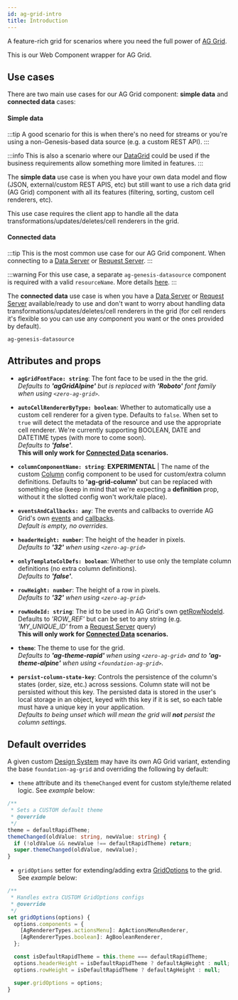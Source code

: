 ```yaml
---
id: ag-grid-intro
title: Introduction
---
```


A feature-rich grid for scenarios where you need the full power of [AG Grid](https://www.ag-grid.com/).

This is our Web Component wrapper for AG Grid.

## Use cases

There are two main use cases for our AG Grid component: **simple data** and **connected data** cases:

#### Simple data

:::tip
A good scenario for this is when there's no need for streams or you're using a non-Genesis-based data source (e.g. a custom REST API).
:::

:::info
This is also a scenario where our [DataGrid](/web/web-components/grids/data-grid/) could be used if the business requirements allow something more limited in features.
:::

The **simple data** use case is when you have your own data model and flow (JSON, external/custom REST APIS, etc) but still want to use a rich data grid (AG Grid) component with all  its features (filtering, sorting, custom cell renderers, etc).

This use case requires the client app to handle all the data transformations/updates/deletes/cell renderers in the grid.

#### Connected data

:::tip
This is the most common use case for our AG Grid component. When connecting to a [Data Server](/server/data-server/introduction/) or [Request Server](/server/request-server/introduction/).
:::

:::warning
For this use case, a separate `ag-genesis-datasource` component is required with a valid `resourceName`. More details [here](/web/web-components/grids/ag-grid/ag-genesis-datasource/).
:::

The **connected data** use case is when you have a [Data Server](/server/data-server/introduction/) or [Request Server](/server/request-server/introduction/) available/ready to use and don't want to worry about handling data transformations/updates/deletes/cell renderers in the grid (for cell renders it's flexible so you can use any component you want or the ones provided by default).

`ag-genesis-datasource`

## Attributes and props

- **`agGridFontFace: string`**: The font face to be used in the the grid. <br /> *Defaults to **'agGridAlpine'** but is replaced with **'Roboto'** font family when using `<zero-ag-grid>`.*

- **`autoCellRendererByType: boolean`**: Whether to automatically use a custom cell renderer for a given type. Defaults to `false`. When set to `true` will detect the metadata of the resource and use the appropriate cell renderer. We're currently supporting BOOLEAN, DATE and DATETIME types (with more to come soon). <br /> *Defaults to **'false'**.* <br /> **This will only work for [Connected Data](/web/web-components/grids/ag-grid/ag-grid-connected/) scenarios.**

- **`columnComponentName: string`**: **EXPERIMENTAL** | The name of the custom [Column](/web/web-components/grids/ag-grid/ag-genesis-column/) config component to be used for custom/extra column definitions. Defaults to **'ag-grid-column'** but can be replaced with something else (keep in mind that we're expecting a **definition** prop, without it the slotted config won't work/tale place).

- **`eventsAndCallbacks: any`**: The events and callbacks to override AG Grid's own [events](https://www.ag-grid.com/javascript-data-grid/grid-events/) and [callbacks](https://www.ag-grid.com/javascript-data-grid/grid-callbacks/). <br /> *Default is empty, no overrides.*

- **`headerHeight: number`**: The height of the header in pixels. <br /> *Defaults to **'32'** when using `<zero-ag-grid>`*

- **`onlyTemplateColDefs: boolean`**: Whether to use only the template column definitions (no extra column definitions). <br /> *Defaults to **'false'**.*

- **`rowHeight: number`**: The height of a row in pixels. <br /> *Defaults to **'32'** when using `<zero-ag-grid>`*

- **`rowNodeId: string`**: The id to be used in AG Grid's own [getRowNodeId](https://www.ag-grid.com/javascript-data-grid/accessing-data/#accessing-rownode-by-id/). <br /> Defaults to *'ROW_REF'* but can be set to any string (e.g. *'MY_UNIQUE_ID'*  from a [Request Server](/server/request-server/introduction/) query) <br /> **This will only work for [Connected Data](/web/web-components/grids/ag-grid/ag-grid-connected/) scenarios.**

- **`theme`**: The theme to use for the grid. <br /> *Defaults to **'ag-theme-rapid'** when using `<zero-ag-grid>` and to **'ag-theme-alpine'** when using `<foundation-ag-grid>`.*

- **`persist-column-state-key`**: Controls the persistence of the column's states (order, size, etc.) across sessions. Column state will not be persisted without this key. The persisted data is stored in the user's local storage in an object, keyed with this key if it is set, so each table must have a unique key in your application.  <br /> *Defaults to being unset which will mean the grid will **not** persist the column settings.*

## Default overrides

A given custom [Design System](/web/design-systems/introduction/) may have its own AG Grid variant, extending the base `foundation-ag-grid` and overriding the following by default:

- `theme` attribute and its `themeChanged` event for custom style/theme related logic. See *example* below:

```ts {5,6}
/**
 * Sets a CUSTOM default theme
 * @override
 */
theme = defaultRapidTheme;
themeChanged(oldValue: string, newValue: string) {
  if (!oldValue && newValue !== defaultRapidTheme) return;
  super.themeChanged(oldValue, newValue);
}
```
- `gridOptions` setter for extending/adding extra [GridOptions](https://www.ag-grid.com/javascript-data-grid/grid-interface/#grid-options/) to the grid. See *example* below:

```ts {5}
/**
 * Handles extra CUSTOM GridOptions configs
 * @override
 */
set gridOptions(options) {
  options.components = {
    [AgRendererTypes.actionsMenu]: AgActionsMenuRenderer,
    [AgRendererTypes.boolean]: AgBooleanRenderer,
  };

  const isDefaultRapidTheme = this.theme === defaultRapidTheme;
  options.headerHeight = isDefaultRapidTheme ? defaultAgHeight : null;
  options.rowHeight = isDefaultRapidTheme ? defaultAgHeight : null;

  super.gridOptions = options;
}
```

